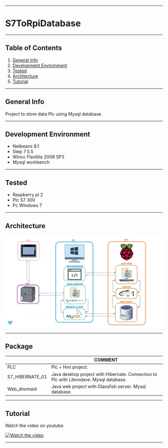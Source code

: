 ***
# S7ToRpiDatabase
***
## Table of Contents
1. [General Info](#general-info)
2. [Development Environment](#development-environment)
3. [Tested](#tested)
4. [Architecture](#architecture)
5. [Tutorial](#tutorial)
***
## General Info
Project to store data Plc using Mysql database.
***
## Development Environment
* Netbeans 8.1
* Step 7 5.5
* Wincc Flexible 2008 SP3
* Mysql workbench
***
## Tested
* Raspberry pi 2
* Plc S7 300
* Pc Windows 7
***
## Architecture
![Architecture](Images/arch.gif)
***
## Package

|  | COMMENT |
| ------ | ------ |
| PLC | Plc + Hmi project.|
| S7_HIBERNATE_01 |  Java desktop project with Hibernate. Connection to Plc with Libnodave. Mysql database. |
| Web_dnomaid | Java web project with Glassfish server. Mysql database. |

***
## Tutorial
Watch the video on youtube.

[![Watch the video](https://img.youtube.com/vi/paJqPzNHhUM/0.jpg)](https://www.youtube.com/watch?v=paJqPzNHhUM)
***


